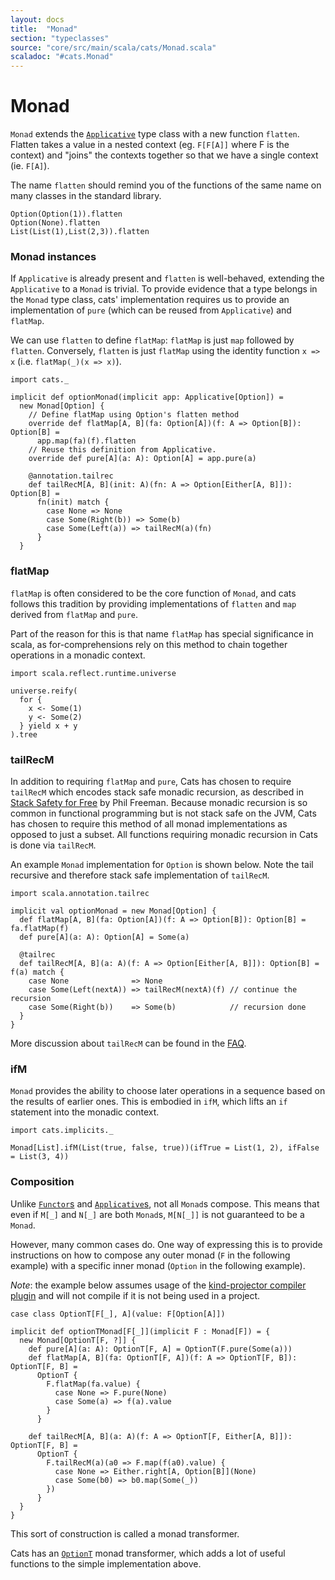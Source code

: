 ```yaml
---
layout: docs
title:  "Monad"
section: "typeclasses"
source: "core/src/main/scala/cats/Monad.scala"
scaladoc: "#cats.Monad"
---
```

# Monad

`Monad` extends the [`Applicative`](applicative.html) type class with a
new function `flatten`. Flatten takes a value in a nested context (eg.
`F[F[A]]` where F is the context) and "joins" the contexts together so
that we have a single context (ie. `F[A]`).

The name `flatten` should remind you of the functions of the same name on many
classes in the standard library.

```tut:book
Option(Option(1)).flatten
Option(None).flatten
List(List(1),List(2,3)).flatten
```

### Monad instances

If `Applicative` is already present and `flatten` is well-behaved,
extending the `Applicative` to a `Monad` is trivial. To provide evidence
that a type belongs in the `Monad` type class, cats' implementation
requires us to provide an implementation of `pure` (which can be reused
from `Applicative`) and `flatMap`.

We can use `flatten` to define `flatMap`: `flatMap` is just `map`
followed by `flatten`. Conversely, `flatten` is just `flatMap` using
the identity function `x => x` (i.e. `flatMap(_)(x => x)`).

```tut:silent
import cats._

implicit def optionMonad(implicit app: Applicative[Option]) =
  new Monad[Option] {
    // Define flatMap using Option's flatten method
    override def flatMap[A, B](fa: Option[A])(f: A => Option[B]): Option[B] =
      app.map(fa)(f).flatten
    // Reuse this definition from Applicative.
    override def pure[A](a: A): Option[A] = app.pure(a)

    @annotation.tailrec
    def tailRecM[A, B](init: A)(fn: A => Option[Either[A, B]]): Option[B] =
      fn(init) match {
        case None => None
        case Some(Right(b)) => Some(b)
        case Some(Left(a)) => tailRecM(a)(fn)
      }
  }
```

### flatMap

`flatMap` is often considered to be the core function of `Monad`, and cats
follows this tradition by providing implementations of `flatten` and `map`
derived from `flatMap` and `pure`.

Part of the reason for this is that name `flatMap` has special significance in
scala, as for-comprehensions rely on this method to chain together operations
in a monadic context.

```tut:book
import scala.reflect.runtime.universe

universe.reify(
  for {
    x <- Some(1)
    y <- Some(2)
  } yield x + y
).tree
```

### tailRecM

In addition to requiring `flatMap` and `pure`, Cats has chosen to require
`tailRecM` which encodes stack safe monadic recursion, as described in
[Stack Safety for Free](http://functorial.com/stack-safety-for-free/index.pdf) by
Phil Freeman. Because monadic recursion is so common in functional programming but
is not stack safe on the JVM, Cats has chosen to require this method of all monad implementations
as opposed to just a subset. All functions requiring monadic recursion in Cats is done via
`tailRecM`.

An example `Monad` implementation for `Option` is shown below. Note the tail recursive
and therefore stack safe implementation of `tailRecM`.

```tut:silent
import scala.annotation.tailrec

implicit val optionMonad = new Monad[Option] {
  def flatMap[A, B](fa: Option[A])(f: A => Option[B]): Option[B] = fa.flatMap(f)
  def pure[A](a: A): Option[A] = Some(a)

  @tailrec
  def tailRecM[A, B](a: A)(f: A => Option[Either[A, B]]): Option[B] = f(a) match {
    case None              => None
    case Some(Left(nextA)) => tailRecM(nextA)(f) // continue the recursion
    case Some(Right(b))    => Some(b)            // recursion done
  }
}
```

More discussion about `tailRecM` can be found in the [FAQ](../faq.html#tailrecm).


### ifM

`Monad` provides the ability to choose later operations in a sequence based on
the results of earlier ones. This is embodied in `ifM`, which lifts an `if`
statement into the monadic context.

```tut:book
import cats.implicits._

Monad[List].ifM(List(true, false, true))(ifTrue = List(1, 2), ifFalse = List(3, 4))
```

### Composition
Unlike [`Functor`s](functor.html) and [`Applicative`s](applicative.html),
not all `Monad`s compose. This means that even if `M[_]` and `N[_]` are
both `Monad`s, `M[N[_]]` is not guaranteed to be a `Monad`.

However, many common cases do. One way of expressing this is to provide
instructions on how to compose any outer monad (`F` in the following
example) with a specific inner monad (`Option` in the following
example).

*Note*: the example below assumes usage of the [kind-projector compiler plugin](https://github.com/non/kind-projector) and will not compile if it is not being used in a project.

```tut:silent
case class OptionT[F[_], A](value: F[Option[A]])

implicit def optionTMonad[F[_]](implicit F : Monad[F]) = {
  new Monad[OptionT[F, ?]] {
    def pure[A](a: A): OptionT[F, A] = OptionT(F.pure(Some(a)))
    def flatMap[A, B](fa: OptionT[F, A])(f: A => OptionT[F, B]): OptionT[F, B] =
      OptionT {
        F.flatMap(fa.value) {
          case None => F.pure(None)
          case Some(a) => f(a).value
        }
      }

    def tailRecM[A, B](a: A)(f: A => OptionT[F, Either[A, B]]): OptionT[F, B] =
      OptionT {
        F.tailRecM(a)(a0 => F.map(f(a0).value) {
          case None => Either.right[A, Option[B]](None)
          case Some(b0) => b0.map(Some(_))
        })
      }
  }
}
```

This sort of construction is called a monad transformer.

Cats has an [`OptionT`](optiont.html) monad transformer, which adds a lot of useful functions to the simple implementation above.
